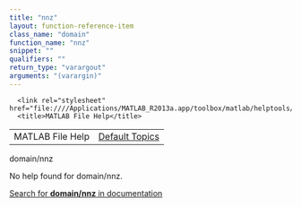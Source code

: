 ```yaml
---
title: "nnz"
layout: function-reference-item
class_name: "domain"
function_name: "nnz"
snippet: ""
qualifiers: ""
return_type: "varargout"
arguments: "(varargin)"
---
```


<html>
   <head>
      <meta http-equiv="Content-Type" content="text/html; charset=utf-8">
   
      <link rel="stylesheet" href="file:////Applications/MATLAB_R2013a.app/toolbox/matlab/helptools/private/helpwin.css">
      <title>MATLAB File Help</title>
   </head>
   <body>
      <!--Single-page help-->
      <table border="0" cellspacing="0" width="100%">
         <tr class="subheader">
            <td class="headertitle">MATLAB File Help</td>
            <td class="subheader-right"><a href="matlab:helpwin">Default Topics</a></td>
         </tr>
      </table>
      <div class="title">domain/nnz</div>
      <!--No help found-->
      <p>No help found for <span class="helptopic">domain/nnz</span>.
      </p>
      <p><a href="matlab:docsearch('domain/nnz')">
            Search for <b>domain/nnz</b> in documentation
            </a></p>
   </body>
</html>
